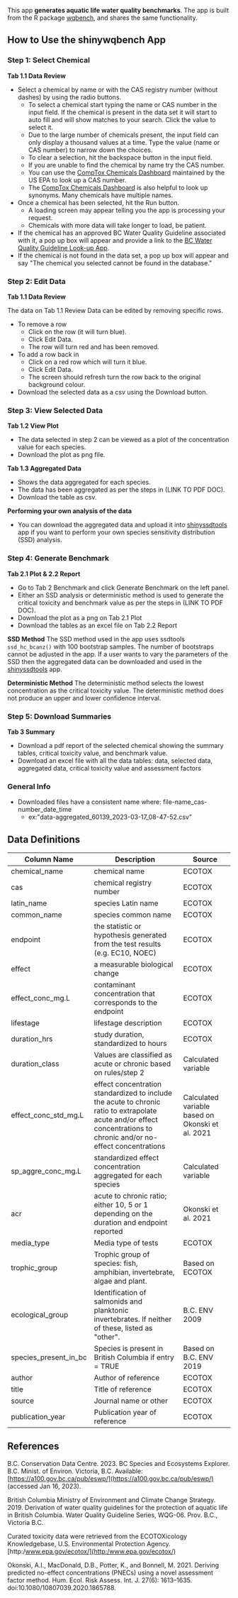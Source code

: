 <!---
# Copyright 2023 Province of British Columbia
# 
# Licensed under the Apache License, Version 2.0 (the "License");
# you may not use this file except in compliance with the License.
# You may obtain a copy of the License at 
# 
# http://www.apache.org/licenses/LICENSE-2.0
# 
# Unless required by applicable law or agreed to in writing, software
# distributed under the License is distributed on an "AS IS" BASIS,
# WITHOUT WARRANTIES OR CONDITIONS OF ANY KIND, either express or implied.
# See the License for the specific language governing permissions and
# limitations under the License.
-->


This app **generates aquatic life water quality benchmarks**. 
The app is built from the R package [wqbench](https://github.com/bcgov/wqbench), and shares the same functionality.

## How to Use the shinywqbench App

### Step 1: Select Chemical

**Tab 1.1 Data Review**

- Select a chemical by name or with the CAS registry number (without dashes) by using the radio buttons. 
  - To select a chemical start typing the name or CAS number in the input field. If the chemical is present in the data set it will start to auto fill and will show matches to your search. Click the value to select it.
  - Due to the large number of chemicals present, the input field can only display a thousand values at a time. Type the value (name or CAS number) to narrow down the choices.
  - To clear a selection, hit the backspace button in the input field. 
  - If you are unable to find the chemical by name try the CAS number.
  - You can use the [CompTox Chemicals Dashboard](https://comptox.epa.gov/dashboard/) maintained by the US EPA to look up a CAS number.
  - The [CompTox Chemicals Dashboard](https://comptox.epa.gov/dashboard/) is also helpful to look up synonyms. Many chemicals have multiple names.
- Once a chemical has been selected, hit the Run button.
  - A loading screen may appear telling you the app is processing your request.
  - Chemicals with more data will take longer to load, be patient.
- If the chemical has an approved BC Water Quality Guideline associated with it, a pop up box will appear and provide a link to the [BC Water Quality Guideline Look-up App](https://www2.gov.bc.ca/gov/content/environment/air-land-water/water/water-quality/water-quality-guidelines/approved-water-quality-guidelines).
- If the chemical is not found in the data set, a pop up box will appear and say "The chemical you selected cannot be found in the database."

### Step 2: Edit Data 

**Tab 1.1 Data Review**

The data on Tab 1.1 Review Data can be edited by removing specific rows.

- To remove a row
  - Click on the row (it will turn blue).
  - Click Edit Data.
  - The row will turn red and has been removed.
- To add a row back in
  - Click on a red row which will turn it blue.
  - Click Edit Data.
  - The screen should refresh turn the row back to the original background colour.
- Download the selected data as a csv using the Download button.
  
### Step 3: View Selected Data 

**Tab 1.2 View Plot** 

- The data selected in step 2 can be viewed as a plot of the concentration value for each species.
- Download the plot as png file.

**Tab 1.3 Aggregated Data**

- Shows the data aggregated for each species.
- The data has been aggregated as per the steps in (LINK TO PDF DOC).
- Download the table as csv.

**Performing your own analysis of the data**

- You can download the aggregated data and upload it into [shinyssdtools](https://bcgov.github.io/shinyssdtools/) app if you want to perform your own species sensitivity distribution (SSD) analysis.

### Step 4: Generate Benchmark

**Tab 2.1 Plot & 2.2 Report**
- Go to Tab 2 Benchmark and click Generate Benchmark on the left panel.
- Either an SSD analysis or deterministic method is used to generate the critical toxicity and benchmark value as per the steps in (LINK TO PDF DOC).
- Download the plot as a png on Tab 2.1 Plot
- Download the tables as an excel file on Tab 2.2 Report

**SSD Method**
The SSD method used in the app uses ssdtools `ssd_hc_bcanz()` with 100 bootstrap samples. 
The number of bootstraps cannot be adjusted in the app.
If a user wants to vary the parameters of the SSD then the aggregated data can be downloaded and used in the [shinyssdtools](https://bcgov.github.io/shinyssdtools/) app.

**Deterministic Method**
The deterministic method selects the lowest concentration as the critical toxicity value.
The deterministic method does not produce an upper and lower confidence interval.

### Step 5: Download Summaries

**Tab 3 Summary**

- Download a pdf report of the selected chemical showing the summary tables, 
critical toxicity value, and benchmark value. 
- Download an excel file with all the data tables: data, selected data, aggregated data, critical toxicity value and assessment factors 

### General Info

- Downloaded files have a consistent name where: file-name_cas-number_date_time
  - ex:"data-aggregated_60139_2023-03-17_08-47-52.csv"

## Data Definitions

<div class="about-table" markdown="1">

| Column Name | Description | Source |
| ----------- | ----------- | ------ |
| chemical_name | chemical name | ECOTOX |
| cas | chemical registry number | ECOTOX |
| latin_name | species Latin name | ECOTOX |
| common_name | species common name | ECOTOX |
| endpoint | the statistic or hypothesis generated from the test results (e.g. EC10, NOEC)  | ECOTOX |
| effect | a measurable biological change | ECOTOX |
| effect_conc_mg.L | contaminant concentration that corresponds to the endpoint| ECOTOX |
| lifestage | lifestage description | ECOTOX |
| duration_hrs | study duration, standardized to hours | ECOTOX |
| duration_class | Values are classified as acute or chronic based on rules/step 2 | Calculated variable |
| effect_conc_std_mg.L | effect concentration standardized to include the acute to chronic ratio to extrapolate acute and/or effect concentrations to chronic and/or no-effect concentrations | Calculated variable based on Okonski et al. 2021  |
| sp_aggre_conc_mg.L | standardized effect concentration aggregated for each species | Calculated variable |
| acr | acute to chronic ratio; either 10, 5 or 1 depending on the duration and endpoint reported | Okonski et al. 2021 |
| media_type | Media type of tests | ECOTOX |
| trophic_group | Trophic group of species: fish, amphibian, invertebrate, algae and plant. | Based on ECOTOX |
| ecological_group | Identification of salmonids and planktonic invertebrates.  If neither of these, listed as "other". | B.C. ENV 2009 |
| species_present_in_bc | Species is present in British Columbia if entry = TRUE | Based on B.C. ENV 2019 |
| author | Author of reference | ECOTOX |
| title | Title of reference | ECOTOX |
| source | Journal name or other | ECOTOX |
| publication_year | Publication year of reference | ECOTOX |

</div>

## References

B.C. Conservation Data Centre. 2023. BC Species and Ecosystems Explorer. 
B.C. Minist. of Environ. Victoria, B.C. Available: 
[https://a100.gov.bc.ca/pub/eswp/](https://a100.gov.bc.ca/pub/eswp/) 
(accessed Jan 16, 2023).

British Columbia Ministry of Environment and Climate Change Strategy. 2019. Derivation of water quality guidelines for the protection of aquatic life in British Columbia. Water Quality Guideline Series, WQG-06. Prov. B.C., Victoria B.C.

Curated toxicity data were retrieved from the ECOTOXicology Knowledgebase, U.S. Environmental Protection Agency.
[http:/www.epa.gov/ecotox/](http:/www.epa.gov/ecotox/)

Okonski, A.I., MacDonald, D.B., Potter, K., and Bonnell, M. 2021. Deriving predicted no-effect concentrations (PNECs) using a novel assessment factor method. Hum. Ecol. Risk Assess. Int. J. 27(6): 1613–1635. doi:10.1080/10807039.2020.1865788.
